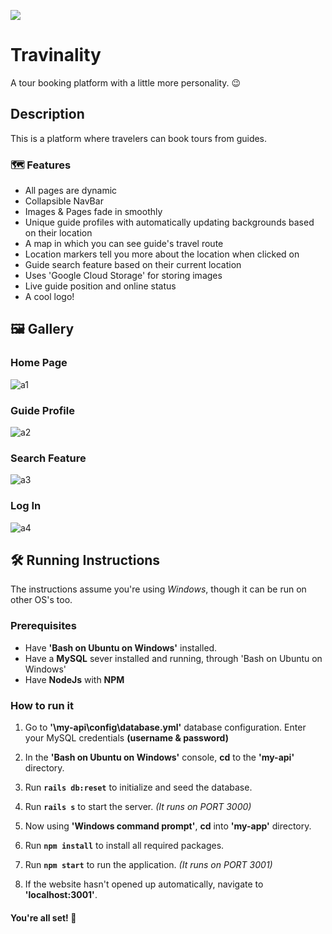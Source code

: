 ![](https://user-images.githubusercontent.com/39225800/57587563-6cb0dc00-750f-11e9-8436-d3add3c7be4e.png)
# Travinality

A tour booking platform with a little more personality. 😉

## Description
This is a platform where travelers can book tours from guides.

### 🗺️ Features

* All pages are dynamic
* Collapsible NavBar
* Images & Pages fade in smoothly
* Unique guide profiles with automatically updating backgrounds based on their location
* A map in which you can see guide's travel route
* Location markers tell you more about the location when clicked on
* Guide search feature based on their current location
* Uses 'Google Cloud Storage' for storing images
* Live guide position and online status
* A cool logo!

## 🖼️ Gallery
### Home Page
![a1](https://user-images.githubusercontent.com/39225800/167273387-d483db6b-b089-4269-850d-6fd92efd0d69.png)
### Guide Profile
![a2](https://user-images.githubusercontent.com/39225800/167273386-72d21002-61f0-422e-abf9-1645132934bd.png)
### Search Feature
![a3](https://user-images.githubusercontent.com/39225800/167273385-3fe62821-4701-4c88-ab03-3b0f0a8a6e26.png)
### Log In
![a4](https://user-images.githubusercontent.com/39225800/167273383-ed4b029c-7753-45c8-bf01-8e71da1a2a33.png)

## 🛠️ Running Instructions

The instructions assume you're using *Windows*, though it can be run on other OS's too.

### Prerequisites

* Have **'Bash on Ubuntu on Windows'** installed.
* Have a **MySQL** sever installed and running, through 'Bash on Ubuntu on Windows'
* Have **NodeJs** with **NPM**


### How to run it

1. Go to **'\my-api\config\database.yml'** database configuration. Enter your MySQL credentials **(username & password)**
2. In the **'Bash on Ubuntu on Windows'** console, **cd** to the **'my-api'** directory.
3. Run **```rails db:reset```** to initialize and seed the database.
4. Run **```rails s```** to start the server. *(It runs on PORT 3000)*

5. Now using **'Windows command prompt'**, **cd** into **'my-app'** directory.
6. Run **```npm install```** to install all required packages.
7. Run **```npm start```** to run the application. *(It runs on PORT 3001)*
8. If the website hasn't opened up automatically, navigate to **'localhost:3001'**.

#### You're all set! 🎉
